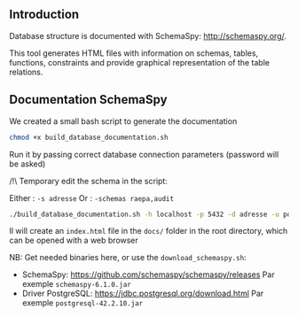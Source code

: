 ## Introduction

Database structure is documented with SchemaSpy: http://schemaspy.org/.

This tool generates HTML files with information on schemas, tables, functions, constraints and provide graphical representation of the table relations.

## Documentation SchemaSpy

We created a small bash script to generate the documentation

```bash
chmod +x build_database_documentation.sh
```

Run it by passing correct database connection parameters (password will be asked)

/!\ Temporary edit the schema in the script:

Either : `-s adresse`
Or : `-schemas raepa,audit`

```bash
./build_database_documentation.sh -h localhost -p 5432 -d adresse -u postgres -o ../../../docs
```

Il will create an `index.html` file in the `docs/` folder in the root directory, which can be opened with a web browser

NB: Get needed binaries here, or use the `download_schemaspy.sh`:

* SchemaSpy: https://github.com/schemaspy/schemaspy/releases Par exemple `schemaspy-6.1.0.jar`
* Driver PostgreSQL: https://jdbc.postgresql.org/download.html Par exemple `postgresql-42.2.10.jar`
